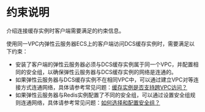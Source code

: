 # 约束说明<a name="ZH-CN_TOPIC_0144197366"></a>

介绍连接缓存实例时客户端需要满足的约束信息。

使用同一VPC内弹性云服务器ECS上的客户端访问DCS缓存实例时，需要满足以下约束：

-   安装了客户端的弹性云服务器必须与DCS缓存实例属于同一个VPC，并配置相同的安全组，以确保弹性云服务器与DCS缓存实例的网络是连通的。
-   如果弹性云服务器与DCS缓存实例不在相同VPC中，可以通过建立VPC对等连接方式连通网络，具体请参考常见问题：[缓存实例是否支持跨VPC访问？](https://support.huaweicloud.com/dcs_faq/dcs-zh-ug-180312006.md)
-   如果弹性云服务器与Redis实例配置了不同的安全组，可以通过设置安全组规则连通网络，具体请参考常见问题：[如何选择和配置安全组？](https://support.huaweicloud.com/dcs_faq/zh-cn_topic_0082442607.html)

